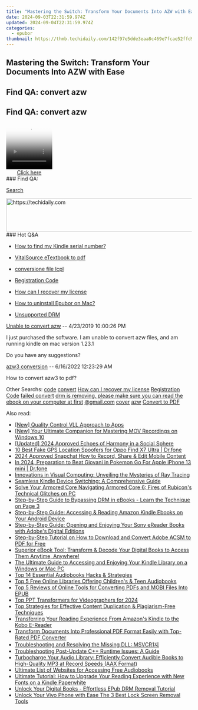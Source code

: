 ```yaml
---
title: "Mastering the Switch: Transform Your Documents Into AZW with Ease"
date: 2024-09-03T22:31:59.974Z
updated: 2024-09-04T22:31:59.974Z
categories:
  - epubor
thumbnail: https://thmb.techidaily.com/142f97e5dde3eaa8c469e7fcae52ffd9c48a3f3c6447b480a9b0d3148ed090af.jpeg
---
```


## Mastering the Switch: Transform Your Documents Into AZW with Ease

## Find QA: convert azw



## Find QA: convert azw

<!-- affiliate ads begin -->
<span id="1374819">
					<video width="125" height="125" style="cursor:pointer"
           poster="//a.impactradius-go.com/display-clicktoplayimage/1374819.png"
           onclick="if(!this.playClicked){this.play();this.setAttribute('controls',true);this.playClicked=true;}">
	   <source src="//a.impactradius-go.com/display-ad/15852-1374819">
	   <img src="//a.impactradius-go.com/display-clicktoplayimage/1374819.png" style="border: none; height: 100%; width: 100%; object-fit: contain">
	</video>
	<div style="width:125px;text-align:center"><a href="javascript:window.open(decodeURIComponent('https%3A%2F%2Fthefitville.pxf.io%2Fc%2F5597632%2F1374819%2F15852'), '_blank');void(0);">Click here</a></div>
</span>
<img height="0" width="0" src="https://imp.pxf.io/i/5597632/1374819/15852" style="position:absolute;visibility:hidden;" border="0" />
<!-- affiliate ads end -->
### Find QA:

[Search](http://www.epubor.com/Search.aspx?SystemID=46 "Find QA") 

<!-- affiliate ads begin -->
<a href="https://appsumo.8odi.net/c/5597632/2118326/7443" target="_top" id="2118326">
  <img src="//a.impactradius-go.com/display-ad/7443-2118326" border="0" alt="https://techidaily.com" width="728" height="90"/>
</a>
<img height="0" width="0" src="https://appsumo.8odi.net/i/5597632/2118326/7443" style="position:absolute;visibility:hidden;" border="0" />
<!-- affiliate ads end -->
### Hot Q&A

* [How to find my Kindle serial number?](https://tools.techidaily.com/epubor/products/)
* [VitalSource eTextbook to pdf](https://tools.techidaily.com/epubor/products/)
* [conversione file lcpl](https://tools.techidaily.com/epubor/products/)
* [Registration Code](https://tools.techidaily.com/epubor/products/)

* [How can I recover my license](https://tools.techidaily.com/epubor/products/)
* [How to uninstall Epubor on Mac?](https://tools.techidaily.com/epubor/products/)
* [Unsupported DRM](https://tools.techidaily.com/epubor/products/)

[Unable to convert azw](https://tools.techidaily.com/epubor/products/) \-- 4/23/2019 10:00:26 PM 

I just purchased the software. I am unable to convert azw files, and am running kindle on mac version 1.23.1

 Do you have any suggestions?

[azw3 conversion](https://tools.techidaily.com/epubor/products/) \-- 6/16/2022 12:23:29 AM 

How to convert azw3 to pdf?

 Other Searchs: [code](https://tools.techidaily.com/epubor/products/) [convert](https://tools.techidaily.com/epubor/products/) [How can I recover my license](https://tools.techidaily.com/epubor/products/) [Registration Code](https://tools.techidaily.com/epubor/products/) [failed convert](https://tools.techidaily.com/epubor/products/) [drm is removing, please make sure you can read the ebook on your computer at first](https://tools.techidaily.com/epubor/products/) [@gmail.com](https://tools.techidaily.com/epubor/products/) [cover](https://tools.techidaily.com/epubor/products/) [azw](https://tools.techidaily.com/epubor/products/) [Convert to PDF](https://tools.techidaily.com/epubor/products/)

<ins class="adsbygoogle"
     style="display:block"
     data-ad-format="autorelaxed"
     data-ad-client="ca-pub-7571918770474297"
     data-ad-slot="1223367746"></ins>



<ins class="adsbygoogle"
     style="display:block"
     data-ad-client="ca-pub-7571918770474297"
     data-ad-slot="8358498916"
     data-ad-format="auto"
     data-full-width-responsive="true"></ins>

<span class="atpl-alsoreadstyle">Also read:</span>
<div><ul>
<li><a href="https://vp-tips.techidaily.com/new-quality-control-vll-approach-to-apps/"><u>[New] Quality Control  VLL Approach to Apps</u></a></li>
<li><a href="https://video-capture.techidaily.com/new-your-ultimate-companion-for-mastering-mov-recordings-on-windows-10/"><u>[New] Your Ultimate Companion for Mastering MOV Recordings on Windows 10</u></a></li>
<li><a href="https://tiktok-clips.techidaily.com/updated-2024-approved-echoes-of-harmony-in-a-social-sphere/"><u>[Updated] 2024 Approved  Echoes of Harmony in a Social Sphere</u></a></li>
<li><a href="https://location-fake.techidaily.com/10-best-fake-gps-location-spoofers-for-oppo-find-x7-ultra-drfone-by-drfone-virtual-android/"><u>10 Best Fake GPS Location Spoofers for Oppo Find X7 Ultra | Dr.fone</u></a></li>
<li><a href="https://snapchat-videos.techidaily.com/2024-approved-snapchat-how-to-record-share-and-edit-mobile-content/"><u>2024 Approved  Snapchat  How to Record, Share & Edit Mobile Content</u></a></li>
<li><a href="https://ios-pokemon-go.techidaily.com/in-2024-preparation-to-beat-giovani-in-pokemon-go-for-apple-iphone-13-mini-drfone-by-drfone-virtual-ios/"><u>In 2024, Preparation to Beat Giovani in Pokemon Go For Apple iPhone 13 mini | Dr.fone</u></a></li>
<li><a href="https://technical-tips.techidaily.com/innovations-in-visual-computing-unveiling-the-mysteries-of-ray-tracing/"><u>Innovations in Visual Computing: Unveiling the Mysteries of Ray Tracing</u></a></li>
<li><a href="https://solve-luxury.techidaily.com/seamless-kindle-device-switching-a-comprehensive-guide/"><u>Seamless Kindle Device Switching: A Comprehensive Guide</u></a></li>
<li><a href="https://win-able.techidaily.com/solve-your-armored-core-navigating-armored-core-6-fires-of-rubicons-technical-glitches-on-pc/"><u>Solve Your Armored Core Navigating Armored Core 6: Fires of Rubicon's Technical Glitches on PC</u></a></li>
<li><a href="https://solve-luxury.techidaily.com/step-by-step-guide-to-bypassing-drm-in-ebooks-learn-the-technique-on-page-3/"><u>Step-by-Step Guide to Bypassing DRM in eBooks - Learn the Technique on Page 3</u></a></li>
<li><a href="https://solve-luxury.techidaily.com/step-by-step-guide-accessing-and-reading-amazon-kindle-ebooks-on-your-android-device/"><u>Step-by-Step Guide: Accessing & Reading Amazon Kindle Ebooks on Your Android Device</u></a></li>
<li><a href="https://solve-luxury.techidaily.com/step-by-step-guide-opening-and-enjoying-your-sony-ereader-books-with-adobes-digital-editions/"><u>Step-by-Step Guide: Opening and Enjoying Your Sony eReader Books with Adobe's Digital Editions</u></a></li>
<li><a href="https://solve-luxury.techidaily.com/step-by-step-tutorial-on-how-to-download-and-convert-adobe-acsm-to-pdf-for-free/"><u>Step-by-Step Tutorial on How to Download and Convert Adobe ACSM to PDF for Free</u></a></li>
<li><a href="https://solve-luxury.techidaily.com/superior-ebook-tool-transform-and-decode-your-digital-books-to-access-them-anytime-anywhere/"><u>Superior eBook Tool: Transform & Decode Your Digital Books to Access Them Anytime, Anywhere!</u></a></li>
<li><a href="https://solve-luxury.techidaily.com/the-ultimate-guide-to-accessing-and-enjoying-your-kindle-library-on-a-windows-or-mac-pc/"><u>The Ultimate Guide to Accessing and Enjoying Your Kindle Library on a Windows or Mac PC</u></a></li>
<li><a href="https://solve-luxury.techidaily.com/top-14-essential-audiobooks-hacks-and-strategies/"><u>Top 14 Essential Audiobooks Hacks & Strategies</u></a></li>
<li><a href="https://solve-luxury.techidaily.com/top-5-free-online-libraries-offering-childrens-and-teen-audiobooks/"><u>Top 5 Free Online Libraries Offering Children's & Teen Audiobooks</u></a></li>
<li><a href="https://solve-luxury.techidaily.com/top-5-reviews-of-online-tools-for-converting-pdfs-and-mobi-files-into-epub/"><u>Top 5 Reviews of Online Tools for Converting PDFs and MOBI Files Into EPUB</u></a></li>
<li><a href="https://screen-capture.techidaily.com/top-ppt-transformers-for-videographers-for-2024/"><u>Top PPT Transformers for Videographers for 2024</u></a></li>
<li><a href="https://solve-luxury.techidaily.com/top-strategies-for-effective-content-duplication-and-plagiarism-free-techniques/"><u>Top Strategies for Effective Content Duplication & Plagiarism-Free Techniques</u></a></li>
<li><a href="https://solve-luxury.techidaily.com/transferring-your-reading-experience-from-amazons-kindle-to-the-kobo-e-reader/"><u>Transferring Your Reading Experience From Amazon's Kindle to the Kobo E-Reader</u></a></li>
<li><a href="https://solve-luxury.techidaily.com/transform-documents-into-professional-pdf-format-easily-with-top-rated-pdf-converter/"><u>Transform Documents Into Professional PDF Format Easily with Top-Rated PDF Converter</u></a></li>
<li><a href="https://solve-luxury.techidaily.com/troubleshooting-and-resolving-the-missing-dll-msvcr1/"><u>Troubleshooting and Resolving the Missing DLL: MSVCR1지</u></a></li>
<li><a href="https://solve-luxury.techidaily.com/troubleshooting-post-update-cplusplus-runtime-issues-a-guide/"><u>Troubleshooting Post-Update C++ Runtime Issues: A Guide</u></a></li>
<li><a href="https://solve-luxury.techidaily.com/turbocharge-your-audio-library-efficiently-convert-audible-books-to-high-quality-mp3-at-record-speeds-aax-format/"><u>Turbocharge Your Audio Library: Efficiently Convert Audible Books to High-Quality MP3 at Record Speeds (AAX Format)</u></a></li>
<li><a href="https://solve-luxury.techidaily.com/ultimate-list-of-websites-for-accessing-free-audiobooks/"><u>Ultimate List of Websites for Accessing Free Audiobooks</u></a></li>
<li><a href="https://solve-luxury.techidaily.com/ultimate-tutorial-how-to-upgrade-your-reading-experience-with-new-fonts-on-a-kindle-paperwhite/"><u>Ultimate Tutorial: How to Upgrade Your Reading Experience with New Fonts on a Kindle Paperwhite</u></a></li>
<li><a href="https://solve-luxury.techidaily.com/unlock-your-digital-books-effortless-epub-drm-removal-tutorial/"><u>Unlock Your Digital Books - Effortless EPub DRM Removal Tutorial</u></a></li>
<li><a href="https://android-unlock.techidaily.com/unlock-your-vivo-phone-with-ease-the-3-best-lock-screen-removal-tools-by-drfone-android/"><u>Unlock Your Vivo Phone with Ease The 3 Best Lock Screen Removal Tools</u></a></li>
</ul></div>
